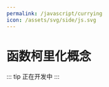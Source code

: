 ```yaml
---
permalink: /javascript/currying
icon: /assets/svg/side/js.svg
---
```


# 函数柯里化概念

::: tip
正在开发中
:::
